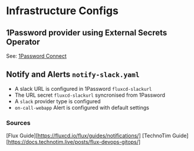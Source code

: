 # Infrastructure Configs

## 1Password provider using External Secrets Operator
See: [1Password Connect](../doc-1password)

## Notify and Alerts `notify-slack.yaml`
- A slack URL is configured in 1Password `fluxcd-slackurl`
- The URL secret `fluxcd-slackurl` syncronised from 1Password
- A `slack` provider type is configured
- `on-call-webapp` Alert is configured with default settings

### Sources
[Flux Guide][https://fluxcd.io/flux/guides/notifications/]
[TechnoTim Guide][https://docs.technotim.live/posts/flux-devops-gitops/]

